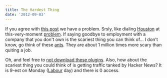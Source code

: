 ```yaml
---
title: The Hardest Thing
date: '2012-09-03'
---
```


If you agree with [this post][1] we have a problem. Srsly, like dialing
[Houston][2] at this-very-moment [problem][3]. If saying goodbye to
employment with a company that you don't own is the scariest thing you
can think of... I don't know, go think of these [ants][4]. They are
about 1 million times more scary than quiting a job.

Oh, and feel free to [not download these plugins][5]. Also, how about
the scariest thing you could think of is getting traffic tanked by
Hacker News? It is 9-est on Monday ([Labour][6] day) and there is 0
access.

[1]: http://wasigh.com/scariest-thing-resigned/
[2]: https://gimmebar.com/view/5045518529ca15f836000020/big
[3]: https://gimmebar.com/view/50340b0029ca154d3d000026/big
[4]: http://www.radiolab.org/blogs/radiolab-blog/2012/jul/30/ants/
[5]: http://www.vimninjas.com/2012/09/03/5-plugins-you-should-put-in-your-vimrc/
[6]: http://www.historyhouse.com/in_history/webster/
